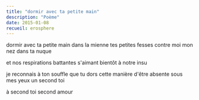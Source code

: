 ```yaml
---
title: "dormir avec ta petite main"
description: "Poème"
date: 2015-01-08
recueil: erosphere
---
```


dormir avec ta petite main dans la mienne
tes petites fesses contre moi
mon nez dans ta nuque

et nos respirations battantes s'aimant
bientôt à notre insu

je reconnais à ton souffle que tu dors
cette manière d'être absente sous mes yeux
un second toi

à second toi
second amour
